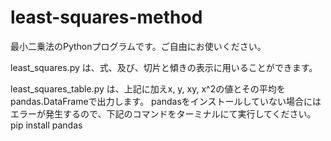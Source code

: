# least-squares-method
最小二乗法のPythonプログラムです。ご自由にお使いください。

least_squares.py は、式、及び、切片と傾きの表示に用いることができます。

least_squares_table.py は、上記に加えx, y, xy, x^2の値とその平均をpandas.DataFrameで出力します。
pandasをインストールしていない場合にはエラーが発生するので、下記のコマンドをターミナルにて実行してください。
pip install pandas

